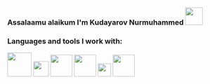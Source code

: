 ### Assalaamu alaikum I'm Kudayarov Nurmuhammed <img src="https://media.giphy.com/media/hvRJCLFzcasrR4ia7z/giphy.gif" width="40px"> <br/>
### Languages and tools I work with:
<code><img src="https://upload.wikimedia.org/wikipedia/commons/thumb/6/61/HTML5_logo_and_wordmark.svg/1200px-HTML5_logo_and_wordmark.svg.png" width="55px"></code>
<code><img src="https://perishablepress.com/wp/wp-content/images/2008/misc-chunks/css-logo.jpg" width="35px"></code>
<code><img src="https://fontawesomeicons.com/lib/svg/logo-sass.svg" width="50px"></code>
<code><img src="https://logosdownload.com/logo/javascript-logo-512.png" width="50px"></code>
<code><img src="https://encrypted-tbn0.gstatic.com/images?q=tbn:ANd9GcS2S30Y-syZ09Q5GXXGBT_0VqFQpmWRmitjr8nuS309TAIlTqzOZkZ8mx12wZBPAlbX39M&usqp=CAU" width="30px"></code>
<code><img src="https://www.pngfind.com/pngs/m/685-6854970_react-logo-png-png-download-logo-png-reactjs.png" width="50px"></code>
